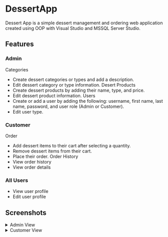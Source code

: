 # DessertApp
Dessert App is a simple dessert management and ordering web application created using OOP with Visual Studio and MSSQL Server Studio.

## Features
### Admin
Categories
- Create dessert categories or types and add a description.
- Edit dessert category or type information.
Desert Products
- Create dessert products by adding their name, type, and price.
- Edit dessert product information.
Users
- Create or add a user by adding the following: username, first name, last name, password, and user role (Admin or Customer).
- Edit user type.

### Customer
Order
- Add dessert items to their cart after selecting a quantity.
- Remove dessert items from their cart.
- Place their order.
Order History
- View order history
- View order details

### All Users
- View user profile
- Edit user profile

## Screenshots
<details>
<summary>Admin View</summary>
<br>
<div align="center">
    <img src="https://user-images.githubusercontent.com/89372511/211853597-4eb89cb1-e295-426f-9948-dee213b1ea91.PNG"></img>
    <p>Login</p>
  </div>
  <div align="center">
    <img src="https://user-images.githubusercontent.com/89372511/211853760-8e0b2266-bcde-48c2-a1d7-3dfe9cd1bbd9.PNG"></img>
    <p>Admin Dashboard</p>
  </div>
  <div align="center">
    <img src="https://user-images.githubusercontent.com/89372511/211853856-dec9db70-8e6d-47f0-8180-918b430ea746.PNG"></img>
    <p>Categories</p>
  </div>
  <div align="center">
    <img src="https://user-images.githubusercontent.com/89372511/211853877-e6690d81-ef9d-45d5-9856-9aad4c70266d.PNG"></img>
    <p>Edit Category</p>
  </div>
  <div align="center">
    <img src="https://user-images.githubusercontent.com/89372511/211853938-fe1bd313-788a-4a2a-b418-22b97d6817ff.PNG"></img>
    <p>Dessert Products</p>
  </div>
  <div align="center">
    <img src="https://user-images.githubusercontent.com/89372511/211853951-36aa1ff7-b9ef-40c1-9fbe-b648b55c8a77.PNG"></img>
    <p>Edit Desert</p>
  </div>
  <div align="center">
    <img src="https://user-images.githubusercontent.com/89372511/211854006-895664ff-1837-4081-ac96-15e9699cd8d3.PNG"></img>
    <p>User Accounts</p>
  </div>
  <div align="center">
    <img src="https://user-images.githubusercontent.com/89372511/211854040-8fa5d8ea-8532-4cb9-80bd-89fdc8963c21.PNG"></img>
    <p>Edit User Role</p>
  </div>
  <div align="center">
    <img src="https://user-images.githubusercontent.com/89372511/211854071-5a1e80c3-57ae-4d1c-881c-2601c4bed8c8.PNG"></img>
    <p>Orders</p>
  </div>
  <div align="center">
    <img src="https://user-images.githubusercontent.com/89372511/211854108-e3922a94-41a0-41a7-8c21-737ca10e6c86.PNG"></img>
    <p>Order Details</p>
  </div>
</details>
<details>
<summary>Customer View</summary>
<br>
  <div align="center">
    <img src="https://user-images.githubusercontent.com/89372511/211866625-0acc4717-9d2c-45ae-80ec-1a8e733c1c2d.PNG"></img>
    <p>Customer Dashboard</p>
  </div>
  <div align="center">
    <img src="https://user-images.githubusercontent.com/89372511/211866795-6df716c8-de56-4f39-99d6-de54517166e9.PNG"></img>
    <p>Dessert Products Menu</p>
  </div>
  <div align="center">
    <img src="https://user-images.githubusercontent.com/89372511/211866930-67767e41-c039-42eb-9576-af4e0e9defb8.PNG"></img>
    <p>Cart</p>
  </div>
  <div align="center">
    <img src="https://user-images.githubusercontent.com/89372511/211867573-84dd2186-1cb8-4bbe-83fc-8d4bfebe2cb5.PNG"></img>
    <p>Order History</p>
  </div>
  <div align="center">
    <img src="https://user-images.githubusercontent.com/89372511/211867682-8a1fe499-70d0-43ca-817a-fe873e8463c8.PNG"></img>
    <p>Order Details</p>
  </div>
</details>
